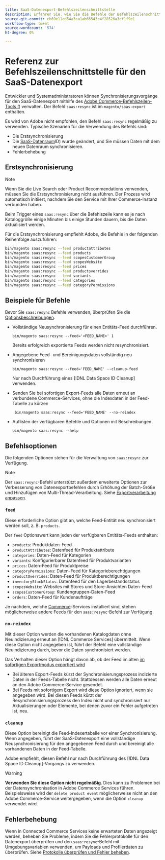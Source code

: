 ```yaml
---
title: SaaS-Datenexport-Befehlszeilenschnittstelle
description: Erfahren Sie, wie Sie die Befehle der Befehlszeilenschnittstelle verwenden, um Feeds und Prozesse für die SaaS [!DNL data export extension] Services von Adobe Commerce zu verwalten.
source-git-commit: cb69e11cd54a3ca1ab66543c4f28526a3cf1f9e1
workflow-type: tm+mt
source-wordcount: '574'
ht-degree: 0%

---
```


# Referenz zur Befehlszeilenschnittstelle für den SaaS-Datenexport

Entwickler und Systemadministratoren können Synchronisierungsvorgänge für den SaaS-Datenexport mithilfe des [Adobe Commerce-Befehlszeilen-Tools (](https://experienceleague.adobe.com/en/docs/commerce-operations/configuration-guide/cli/config-cli)) verwalten. Der Befehl `saas:resync` ist im `magento/saas-export` enthalten.

Es wird von Adobe nicht empfohlen, den Befehl `saas:resync` regelmäßig zu verwenden. Typische Szenarien für die Verwendung des Befehls sind:

- Die Erstsynchronisierung
- Die [SaaS-Datenraum](https://experienceleague.adobe.com/en/docs/commerce-admin/config/services/saas)ID) wurde geändert, und Sie müssen Daten mit dem neuen Datenraum synchronisieren.
- Fehlerbehebung

## Erstsynchronisierung

>[!NOTE]
>Wenn Sie die Live Search oder Product Recommendations verwenden, müssen Sie die Erstsynchronisierung nicht ausführen. Der Prozess wird automatisch initiiert, nachdem Sie den Service mit Ihrer Commerce-Instanz verbunden haben.

Beim Trigger eines `saas:resync` über die Befehlszeile kann es je nach Kataloggröße einige Minuten bis einige Stunden dauern, bis die Daten aktualisiert werden.

Für die Erstsynchronisierung empfiehlt Adobe, die Befehle in der folgenden Reihenfolge auszuführen:

```bash
bin/magento saas:resync --feed productattributes
bin/magento saas:resync --feed products
bin/magento saas:resync --feed scopesCustomerGroup
bin/magento saas:resync --feed scopesWebsite
bin/magento saas:resync --feed prices
bin/magento saas:resync --feed productoverrides
bin/magento saas:resync --feed variants
bin/magento saas:resync --feed categories
bin/magento saas:resync --feed categoryPermissions
```

## Beispiele für Befehle

Bevor Sie `saas:resync` Befehle verwenden, überprüfen Sie die [Optionsbeschreibungen](#command-options).

- Vollständige Neusynchronisierung für einen Entitäts-Feed durchführen.

  ```
  bin/magento saas:resync --feed='<FEED_NAME>' 1
  ```

  Bereits erfolgreich exportierte Feeds werden nicht resynchronisiert.

- Angegebene Feed- und Bereinigungsdaten vollständig neu synchronisieren

  ```
  bin/magento saas:resync --feed='FEED_NAME' --cleanup-feed
  ```

  Nur nach Durchführung eines [!DNL Data Space ID Cleanup] verwenden.

- Senden Sie bei sofortigen Export-Feeds alle Daten erneut an verbundene Commerce-Services, ohne die Indexdaten in der Feed-Tabelle zu kürzen

  ```
   bin/magento saas:resync --feed='FEED_NAME' --no-reindex
  ```

- Auflisten der verfügbaren Befehle und Optionen mit Beschreibungen.

  ```
  bin/magento saas:resync --help
  ```

## Befehlsoptionen

Die folgenden Optionen stehen für die Verwaltung von `saas:resync` zur Verfügung.

>[!NOTE]
>
>Der `saas:resync`-Befehl unterstützt außerdem erweiterte Optionen zur Verbesserung von Datenexportbefehlen durch Erhöhung der Batch-Größe und Hinzufügen von Multi-Thread-Verarbeitung. Siehe [Exportverarbeitung anpassen](customize-export-processing.md).

### `feed`

Diese erforderliche Option gibt an, welche Feed-Entität neu synchronisiert werden soll, z. B. `products`.

Der `feed` Optionswert kann jeden der verfügbaren Entitäts-Feeds enthalten:

- `products`: Produktdaten-Feed
- `productAttributes`: Datenfeed für Produktattribute
- `categories`: Daten-Feed für Kategorien
- `variants`: Konfigurierbarer Datenfeed für Produktvarianten
- `prices`: Daten-Feed für Produktpreise
- `categoryPermissions`: Daten-Feed für Kategorieberechtigungen
- `productOverrides`: Daten-Feed für Produktberechtigungen
- `inventoryStockStatus`: Datenfeed für den Lagerbestandsstatus
- `scopesWebsite`: Websites mit Stores und Store-Ansichten Daten-Feed
- `scopesCustomerGroup`: Kundengruppen-Daten-Feed
- `orders`: Daten-Feed für Kundenaufträge

Je nachdem, welche [Commerce](../landing/saas.md)-Services installiert sind, stehen möglicherweise andere Feeds für den `saas:resync`-Befehl zur Verfügung.

### `no-reindex`

Mit dieser Option werden die vorhandenen Katalogdaten ohne Neuindizierung erneut an [!DNL Commerce Services] übermittelt. Wenn diese Option nicht angegeben ist, führt der Befehl eine vollständige Neuindizierung durch, bevor die Daten synchronisiert werden.

Das Verhalten dieser Option hängt davon ab, ob der Feed im alten [ im sofortigen Exportmodus exportiert wird](data-synchronization.md#synchronization-modes)

- Bei älteren Export-Feeds kürzt der Synchronisierungsprozess indizierte Daten in der Feeds-Tabelle nicht. Stattdessen werden alle Daten erneut an den Adobe Commerce-Service gesendet.
- Bei Feeds mit sofortigem Export wird diese Option ignoriert, wenn sie angegeben wird. Bei diesen Feeds kürzt der Resynchronisierungsprozess den Index nicht und synchronisiert nur Aktualisierungen oder Elemente, bei denen zuvor ein Fehler aufgetreten ist, neu.

### `cleanup`

Diese Option bereinigt die Feed-Indexertabelle vor einer Synchronisierung. Wenn angegeben, führt der SaaS-Datenexport eine vollständige Neusynchronisierung für den angegebenen Feed durch und bereinigt alle vorhandenen Daten in der Feed-Tabelle.

Adobe empfiehlt, diesen Befehl nur nach Durchführung des [!DNL Data Space ID Cleanup]-Vorgangs zu verwenden.

>[!WARNING]
>
>**Verwenden Sie diese Option nicht regelmäßig**. Dies kann zu Problemen bei der Datensynchronisation in Adobe Commerce Services führen. Beispielsweise wird der `delete product event` möglicherweise nicht an den Adobe Commerce-Service weitergegeben, wenn die Option `cleanup` verwendet wird.

## Fehlerbehebung

Wenn in Connected Commerce Services keine erwarteten Daten angezeigt werden, beheben Sie Probleme, indem Sie die Fehlerprotokolle für den Datenexport überprüfen und den `saas:resync`-Befehl mit Umgebungsvariablen verwenden, um Payloads und Profilerdaten zu überprüfen. Siehe [Protokolle überprüfen und Fehler beheben](troubleshooting-logging.md).
